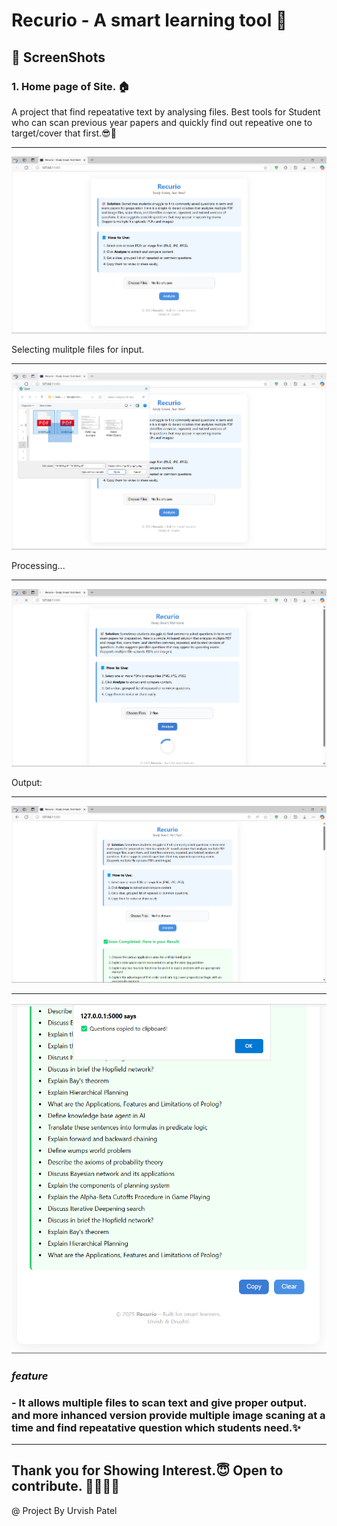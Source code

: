 # Recurio - A smart learning tool 🧾

## **📸 ScreenShots**
### **1. Home page of Site. 🏠**

A project that find repeatative text by analysing files. Best tools for Student who can scan previous year papers and quickly find out repeative one to target/cover that first.😎🧠

---

![alt text](./ScreenShots/rec_home.png)

Selecting mulitple files for input.

---

![alt text](./ScreenShots/rec_selFiles.png)

Processing...

---

![alt text](./ScreenShots/rec_inProcess.png)

Output:

---

![alt text](./ScreenShots/Rec_out1.png)

---

![alt text](./ScreenShots/Rec_out2.png)


### *feature*
### - It allows multiple files to scan text and give proper output. and more inhanced version provide multiple image scaning at a time and find repeatative question which students need.✨
---
Thank you for Showing Interest.😇
Open to contribute. 🫱🏻‍🫲🏻
---

@ Project By Urvish Patel